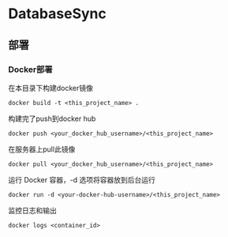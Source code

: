 # DatabaseSync

## 部署

### Docker部署
在本目录下构建docker镜像
```shell
docker build -t <this_project_name> .
```
构建完了push到docker hub
```shell
docker push <your_docker_hub_username>/<this_project_name>
```
在服务器上pull此镜像
```shell
docker pull <your_docker_hub_username>/<this_project_name>
```
运行 Docker 容器，-d 选项将容器放到后台运行
```shell
docker run -d <your-docker-hub-username>/<this_project_name>
```
监控日志和输出
```shell
docker logs <container_id>
```